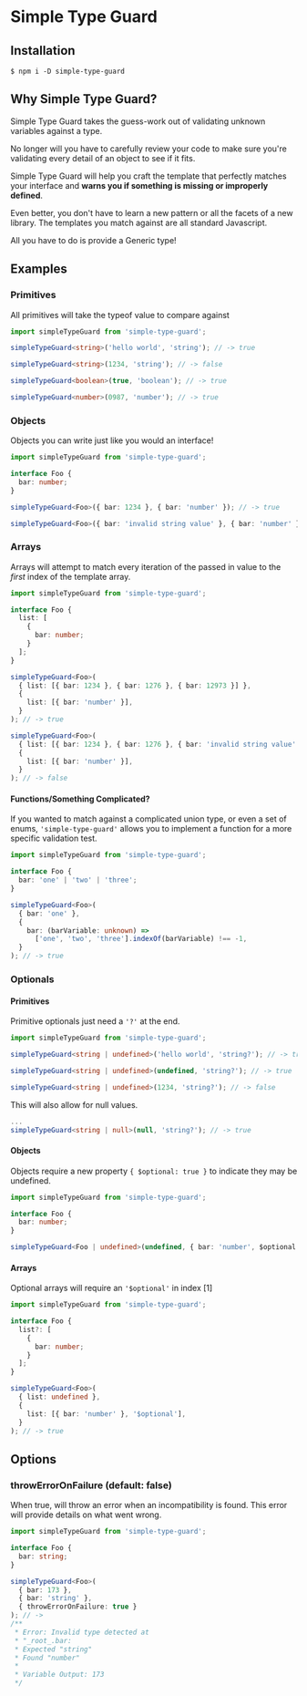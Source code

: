 # Simple Type Guard

## Installation

```shell
$ npm i -D simple-type-guard
```

## Why Simple Type Guard?

Simple Type Guard takes the guess-work out of validating unknown variables against a type.

No longer will you have to carefully review your code to make sure you're validating every detail of an object to see if it fits.

Simple Type Guard will help you craft the template that perfectly matches your interface and **warns you if something is missing or improperly defined**.

Even better, you don't have to learn a new pattern or all the facets of a new library. The templates you match against are all standard Javascript.

All you have to do is provide a Generic type!

## Examples

### Primitives

All primitives will take the typeof value to compare against

```ts
import simpleTypeGuard from 'simple-type-guard';

simpleTypeGuard<string>('hello world', 'string'); // -> true

simpleTypeGuard<string>(1234, 'string'); // -> false

simpleTypeGuard<boolean>(true, 'boolean'); // -> true

simpleTypeGuard<number>(0987, 'number'); // -> true
```

### Objects

Objects you can write just like you would an interface!

```ts
import simpleTypeGuard from 'simple-type-guard';

interface Foo {
  bar: number;
}

simpleTypeGuard<Foo>({ bar: 1234 }, { bar: 'number' }); // -> true

simpleTypeGuard<Foo>({ bar: 'invalid string value' }, { bar: 'number' }); // -> false
```

### Arrays

Arrays will attempt to match every iteration of the passed in value to the _first_ index of the template array.

```ts
import simpleTypeGuard from 'simple-type-guard';

interface Foo {
  list: [
    {
      bar: number;
    }
  ];
}

simpleTypeGuard<Foo>(
  { list: [{ bar: 1234 }, { bar: 1276 }, { bar: 12973 }] },
  {
    list: [{ bar: 'number' }],
  }
); // -> true

simpleTypeGuard<Foo>(
  { list: [{ bar: 1234 }, { bar: 1276 }, { bar: 'invalid string value' }] },
  {
    list: [{ bar: 'number' }],
  }
); // -> false
```

#### Functions/Something Complicated?

If you wanted to match against a complicated union type, or even a set of enums, `'simple-type-guard'` allows you to implement a function for a more specific validation test.

```ts
import simpleTypeGuard from 'simple-type-guard';

interface Foo {
  bar: 'one' | 'two' | 'three';
}

simpleTypeGuard<Foo>(
  { bar: 'one' },
  {
    bar: (barVariable: unknown) =>
      ['one', 'two', 'three'].indexOf(barVariable) !== -1,
  }
); // -> true
```

### Optionals

#### Primitives

Primitive optionals just need a `'?'` at the end.

```ts
import simpleTypeGuard from 'simple-type-guard';

simpleTypeGuard<string | undefined>('hello world', 'string?'); // -> true

simpleTypeGuard<string | undefined>(undefined, 'string?'); // -> true

simpleTypeGuard<string | undefined>(1234, 'string?'); // -> false
```

This will also allow for null values.

```ts
...
simpleTypeGuard<string | null>(null, 'string?'); // -> true
```

#### Objects

Objects require a new property `{ $optional: true }` to indicate they may be undefined.

```ts
import simpleTypeGuard from 'simple-type-guard';

interface Foo {
  bar: number;
}

simpleTypeGuard<Foo | undefined>(undefined, { bar: 'number', $optional: true }); // -> true
```

#### Arrays

Optional arrays will require an `'$optional'` in index [1]

```ts
import simpleTypeGuard from 'simple-type-guard';

interface Foo {
  list?: [
    {
      bar: number;
    }
  ];
}

simpleTypeGuard<Foo>(
  { list: undefined },
  {
    list: [{ bar: 'number' }, '$optional'],
  }
); // -> true
```

## Options

### throwErrorOnFailure (default: false)

When true, will throw an error when an incompatibility is found. This error will provide details on what went wrong.

```ts
import simpleTypeGuard from 'simple-type-guard';

interface Foo {
  bar: string;
}

simpleTypeGuard<Foo>(
  { bar: 173 },
  { bar: 'string' },
  { throwErrorOnFailure: true }
); // ->
/**
 * Error: Invalid type detected at
 * "_root_.bar:
 * Expected "string"
 * Found "number"
 *
 * Variable Output: 173
 */
```

